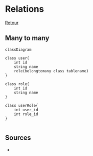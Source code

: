 # Relations

[Retour](../readme.md)

## Many to many

```mermaid
classDiagram

class user{
    int id
    string name
    role(belongtomany class tablename)
}

class role{
    int id
    string name
}

class userRole{
    int user_id
    int role_id
}


```

 

## Sources

* []()